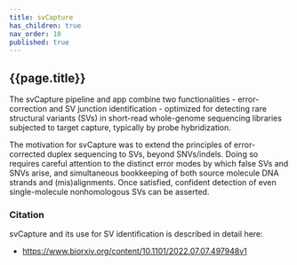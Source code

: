 ```yaml
---
title: svCapture
has_children: true
nav_order: 10
published: true
---
```


## {{page.title}}

The svCapture pipeline and app combine two
functionalities - error-correction and SV junction identification -
optimized for detecting rare structural variants (SVs)
in short-read whole-genome sequencing libraries subjected to target capture, 
typically by probe hybridization.

The motivation for svCapture was to extend the principles
of error-corrected duplex sequencing to SVs, beyond SNVs/indels.
Doing so requires careful attention to the distinct error modes
by which false SVs and SNVs arise, and simultaneous
bookkeeping of both source molecule DNA strands and (mis)alignments.
Once satisfied, confident detection of even single-molecule
nonhomologous SVs can be asserted.

### Citation

svCapture and its use for SV identification is described in detail here:
- <https://www.biorxiv.org/content/10.1101/2022.07.07.497948v1>
